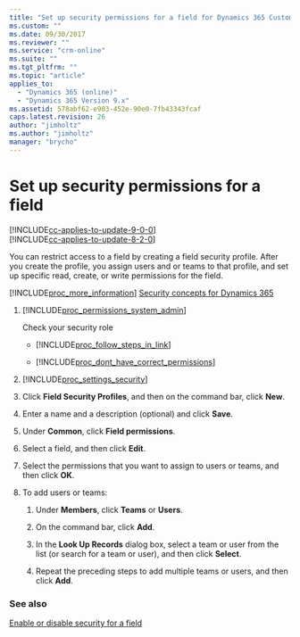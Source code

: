```yaml
---
title: "Set up security permissions for a field for Dynamics 365 Customer Engagement | MicrosoftDocs"
ms.custom: ""
ms.date: 09/30/2017
ms.reviewer: ""
ms.service: "crm-online"
ms.suite: ""
ms.tgt_pltfrm: ""
ms.topic: "article"
applies_to: 
  - "Dynamics 365 (online)"
  - "Dynamics 365 Version 9.x"
ms.assetid: 578abf62-e903-452e-90e0-7fb43343fcaf
caps.latest.revision: 26
author: "jimholtz"
ms.author: "jimholtz"
manager: "brycho"
---
```

# Set up security permissions for a field 

[!INCLUDE[cc-applies-to-update-9-0-0](../../includes/cc_applies_to_update_9_0_0.md)]<br/>[!INCLUDE[cc-applies-to-update-8-2-0](../../includes/cc_applies_to_update_8_2_0.md)]

You can restrict access to a field by creating a field security profile. After you create the profile, you assign users and or teams to that profile, and set up specific read, create, or write permissions for the field.  
  
 [!INCLUDE[proc_more_information](../../includes/proc-more-information.md)] [Security concepts for Dynamics 365](https://docs.microsoft.com/dynamics365/customer-engagement/admin/security-concepts)  
  
1. [!INCLUDE[proc_permissions_system_admin](../../includes/proc-permissions-system-admin.md)]  
  
    Check your security role  
  
    - [!INCLUDE[proc_follow_steps_in_link](../../includes/proc-follow-steps-in-link.md)]  
  
    - [!INCLUDE[proc_dont_have_correct_permissions](../../includes/proc-dont-have-correct-permissions.md)]  
  
2. [!INCLUDE[proc_settings_security](../../includes/proc-settings-security.md)]  
  
3.  Click **Field Security Profiles**, and then on the command bar, click **New**.  
  
4.  Enter a name and a description (optional) and click **Save**.  
  
5.  Under **Common**, click **Field permissions**.  
  
6.  Select a field, and then click **Edit**.  
  
7.  Select the permissions that you want to assign to users or teams, and then click **OK**.  
  
8.  To add users or teams:  
  
    1.  Under **Members**, click **Teams** or **Users**.  
  
    2.  On the command bar, click **Add**.  
  
    3.  In the **Look Up Records** dialog box, select a team or user from the list (or search for a team or user), and then click **Select**.  
  
    4.  Repeat the preceding steps to add multiple teams or users, and then click **Add**.  
  
### See also  
 [Enable or disable security for a field](https://docs.microsoft.com/dynamics365/customer-engagement/admin/enable-disable-security-field)
